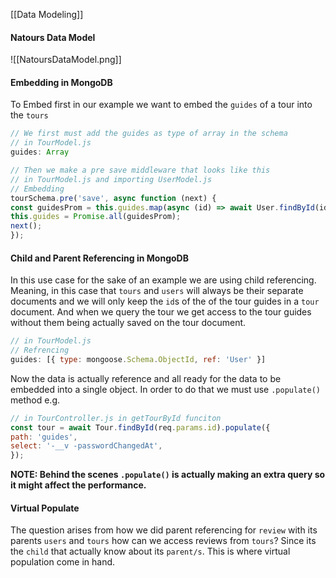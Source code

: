 [[Data Modeling]]


#### Natours Data Model

![[NatoursDataModel.png]]

#### Embedding in MongoDB

To Embed first in our example we want to embed the `guides` of a tour into the `tours` 

```JavaScript
// We first must add the guides as type of array in the schema
// in TourModel.js
guides: Array
```

```JavaScript
// Then we make a pre save middleware that looks like this
// in TourModel.js and importing UserModel.js
// Embedding
tourSchema.pre('save', async function (next) {
const guidesProm = this.guides.map(async (id) => await User.findById(id));
this.guides = Promise.all(guidesProm);
next();
});
```

#### Child and Parent Referencing in MongoDB

In this use case for the sake of an example we are using child referencing. Meaning, in this case that `tours` and `users` will always be their separate documents and we will only keep the `id`s of the  of the tour guides in a `tour` document. And when we query the tour we get access to the tour guides without them being actually saved on the tour document.

```JavaScript
// in TourModel.js
// Refrencing
guides: [{ type: mongoose.Schema.ObjectId, ref: 'User' }]
```

Now the data is actually reference and all ready for the data to be embedded into a single object. In order to do that we must use `.populate()` method e.g.  

```JavaScript
// in TourController.js in getTourById funciton
const tour = await Tour.findById(req.params.id).populate({
path: 'guides',
select: '-__v -passwordChangedAt',
});
```

**NOTE:  Behind the scenes `.populate()` is actually making an extra query so it might affect the performance.**


#### Virtual Populate
The question arises from how we did parent referencing for `review` with its parents `users` and `tours` how can we access reviews from `tours`? Since its the `child` that actually know about its `parent/s`. This is where virtual population come in hand.
